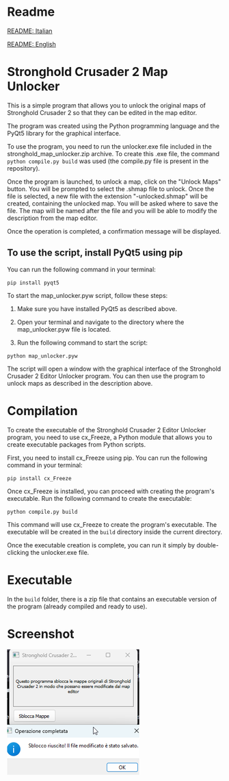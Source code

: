 # Readme
[README: Italian](./README_IT.md)

[README: English](./README.md)
# Stronghold Crusader 2 Map Unlocker

This is a simple program that allows you to unlock the original maps of Stronghold Crusader 2 so that they can be edited in the map editor.

The program was created using the Python programming language and the PyQt5 library for the graphical interface.

To use the program, you need to run the unlocker.exe file included in the stronghold_map_unlocker.zip archive. To create this .exe file, the command `python compile.py build` was used (the compile.py file is present in the repository).

Once the program is launched, to unlock a map, click on the "Unlock Maps" button. You will be prompted to select the .shmap file to unlock. Once the file is selected, a new file with the extension "-unlocked.shmap" will be created, containing the unlocked map. You will be asked where to save the file. The map will be named after the file and you will be able to modify the description from the map editor.

Once the operation is completed, a confirmation message will be displayed.

## To use the script, install PyQt5 using pip

You can run the following command in your terminal:

```
pip install pyqt5
```

To start the map_unlocker.pyw script, follow these steps:

1. Make sure you have installed PyQt5 as described above.

2. Open your terminal and navigate to the directory where the map_unlocker.pyw file is located.

3. Run the following command to start the script:

```
python map_unlocker.pyw
```

The script will open a window with the graphical interface of the Stronghold Crusader 2 Editor Unlocker program. You can then use the program to unlock maps as described in the description above.

# Compilation
To create the executable of the Stronghold Crusader 2 Editor Unlocker program, you need to use cx_Freeze, a Python module that allows you to create executable packages from Python scripts.

First, you need to install cx_Freeze using pip. You can run the following command in your terminal:

```
pip install cx_Freeze
```

Once cx_Freeze is installed, you can proceed with creating the program's executable.
Run the following command to create the executable:

```
python compile.py build
```

This command will use cx_Freeze to create the program's executable. The executable will be created in the `build` directory inside the current directory.

Once the executable creation is complete, you can run it simply by double-clicking the unlocker.exe file.

# Executable

In the `build` folder, there is a zip file that contains an executable version of the program (already compiled and ready to use).

# Screenshot

![SC2 Map Unlocker](https://github.com/nemmusu/sc2-map-unlocker/blob/main/screenshots/interface_example.png)